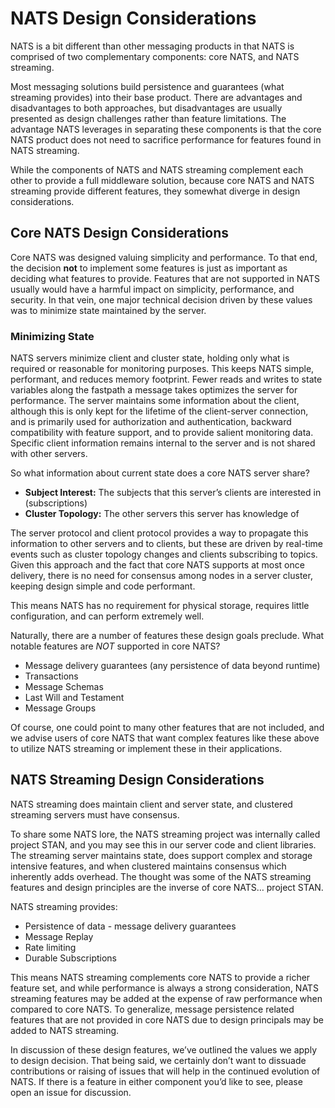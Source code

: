 
# NATS Design Considerations

NATS is a bit different than other messaging products in that NATS is comprised of two complementary components: core NATS, and NATS streaming.  

Most messaging solutions build persistence and guarantees (what streaming provides) into their base product.  There are advantages and disadvantages to both approaches, but disadvantages are usually presented as design challenges rather than feature limitations.  The advantage NATS leverages in separating these components is that the core NATS product does not need to sacrifice performance for features found in NATS streaming.  

While the components of NATS and NATS streaming complement each other to provide a full middleware solution, because core NATS and NATS streaming provide different features, they somewhat diverge in design considerations.   

## Core NATS Design Considerations

Core NATS was designed valuing simplicity and performance.  To that end, the decision **not** to implement some features is just as important as deciding what features to provide.  Features that are not supported in NATS usually would have a harmful impact on simplicity, performance, and security.  In that vein, one major technical decision driven by these values was to minimize state maintained by the server.

### Minimizing State 

NATS servers minimize client and cluster state, holding only what is required or reasonable for monitoring purposes.  This keeps NATS simple, performant, and reduces memory footprint.  Fewer reads and writes to state variables along the fastpath a message takes optimizes the server for performance.  The server maintains some information about the client, although this is only kept for the lifetime of the client-server connection, and is primarily used for authorization and authentication, backward compatibility with feature support, and to provide salient monitoring data.  Specific client information remains internal to the server and is not shared with other servers.

So what information about current state does a core NATS server share?

- **Subject Interest:**  The subjects that this server’s clients are interested in (subscriptions)
- **Cluster Topology:**  The other servers this server has knowledge of

The server protocol and client protocol provides a way to propagate this information to other servers and to clients, but these are driven by real-time events such as cluster topology changes and clients subscribing to topics.  Given this approach and the fact that core NATS supports at most once delivery, there is no need for consensus among nodes in a server cluster, keeping design simple and code performant.

This means NATS has no requirement for physical storage, requires little configuration, and can perform extremely well.

Naturally, there are a number of features these design goals preclude.  What notable features are *NOT* supported in core NATS?

- Message delivery guarantees (any persistence of data beyond runtime)
- Transactions
- Message Schemas
- Last Will and Testament
- Message Groups

Of course, one could point to many other features that are not included, and we advise users of core NATS that want complex features like these above to utilize NATS streaming or implement these in their applications.

## NATS Streaming Design Considerations

NATS streaming does maintain client and server state, and clustered streaming servers must have consensus.

To share some NATS lore, the NATS streaming project was internally called project STAN, and you may see this in our server code and client libraries.  The streaming server maintains state, does support complex and storage intensive features, and when clustered maintains consensus which inherently adds overhead.  The thought was some of the NATS streaming features and design principles are the inverse of core NATS…  project STAN.

NATS streaming provides:
- Persistence of data - message delivery guarantees
- Message Replay
- Rate limiting
- Durable Subscriptions

This means NATS streaming complements core NATS to provide a richer feature set, and while performance is always a strong consideration, NATS streaming features may be added at the expense of raw performance when compared to core NATS.  To generalize, message persistence related features that are not provided in core NATS due to design principals may be added to NATS streaming.

In discussion of these design features, we’ve outlined the values we apply to design decision.  That being said, we certainly don’t want to dissuade contributions or raising of issues that will help in the continued evolution of NATS.  If there is a feature in either component you’d like to see, please open an issue for discussion.
